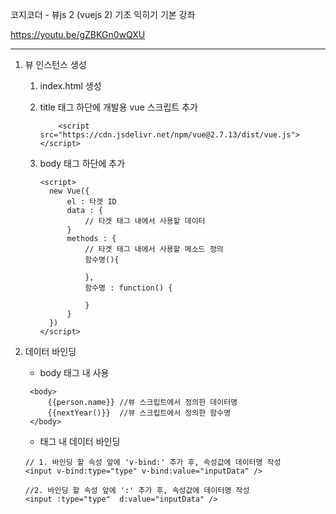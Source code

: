 코지코더 - 뷰js 2 (vuejs 2) 기초 익히기 기본 강좌

https://youtu.be/gZBKGn0wQXU

---

1. 뷰 인스턴스 생성

   1. index.html 생성
   2. title 태그 하단에 개발용 vue 스크립트 추가
      ```
          <script src="https://cdn.jsdelivr.net/npm/vue@2.7.13/dist/vue.js"></script>
      ```
   3. body 태그 하단에 추가

      ```
      <script>
        new Vue({
            el : 타겟 ID
            data : {
                // 타겟 태그 내에서 사용할 데이터
            }
            methods : {
                // 타겟 태그 내에서 사용할 메소드 정의
                함수명(){

                },
                함수명 : function() {

                }
            }
        })
      </script>
      ```

2. 데이터 바인딩

   - body 태그 내 사용

   ```
    <body>
        {{person.name}} //뷰 스크립트에서 정의한 데이터명
        {{nextYear()}}  //뷰 스크립트에서 정의한 함수명
    </body>
   ```

   - 태그 내 데이터 바인딩

   ```
   // 1. 바인딩 할 속성 앞에 'v-bind:' 추가 후, 속성값에 데이터명 작성
   <input v-bind:type="type" v-bind:value="inputData" />

   //2. 바인딩 할 속성 앞에 ':' 추가 후, 속성값에 데이터명 작성
   <input :type="type"  d:value="inputData" />
   ```
